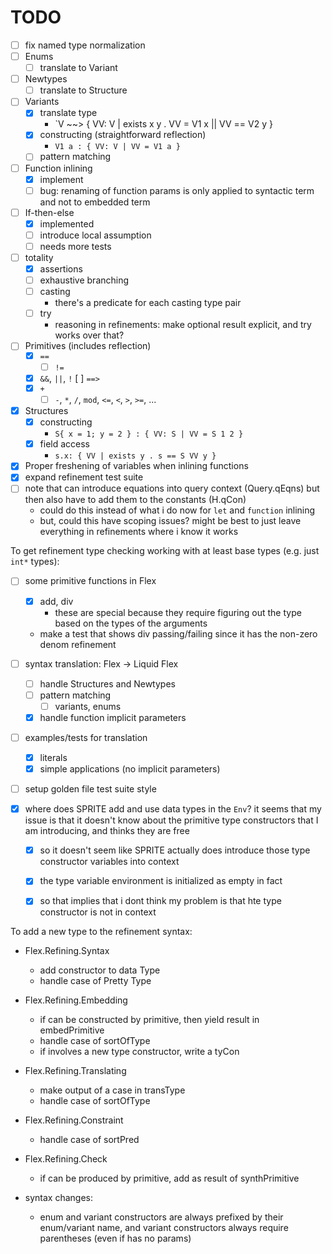 # TODO


- [ ] fix named type normalization
- [ ] Enums
    - [ ] translate to Variant
- [ ] Newtypes
    - [ ] translate to Structure
- [ ] Variants
    - [x] translate type
        - `V ~~> { VV: V | exists x y . VV = V1 x || VV == V2 y }
    - [x] constructing (straightforward reflection)
        - `V1 a : { VV: V | VV = V1 a }`
    - [ ] pattern matching
- [ ] Function inlining
    - [x] implement
    - [ ] bug: renaming of function params is only applied to syntactic term and
          not to embedded term
- [ ] If-then-else
    - [x] implemented
    - [ ] introduce local assumption
    - [ ] needs more tests
- [ ] totality
    - [x] assertions
    - [ ] exhaustive branching
    - [ ] casting
        - there's a predicate for each casting type pair
    - [ ] try
        - reasoning in refinements: make optional result explicit, and try works
          over that?
- [ ] Primitives (includes reflection)
    - [x] `==`
        - [ ] `!=`
    - [x] `&&`, `||`, `!`
        [ ] `==>`
    - [x] `+`
        - [ ] `-`, `*`, `/`, `mod`, `<=`, `<`, `>`, `>=`, ...
- [x] Structures
    - [x] constructing
        - `S{ x = 1; y = 2 } : { VV: S | VV = S 1 2 }`
    - [x] field access
        - `s.x: { VV | exists y . s == S VV y }`
- [x] Proper freshening of variables when inlining functions
- [x] expand refinement test suite
- [ ] note that can introduce equations into query context (Query.qEqns) but
  then also have to add them to the constants (H.qCon) 
    - could do this instead of what i do now for `let` and `function` inlining
    - but, could this have scoping issues? might be best to just leave
      everything in refinements where i know it works

To get refinement type checking working with at least base types (e.g. just
`int*` types):
- [ ] some primitive functions in Flex
    - [x] add, div
        - these are special because they require figuring out the type based on
          the types of the arguments
    - make a test that shows div passing/failing since it has the non-zero denom
      refinement
- [ ] syntax translation: Flex -> Liquid Flex
    - [ ] handle Structures and Newtypes
    - [ ] pattern matching
        - [ ] variants, enums
    - [x] handle function implicit parameters
- [ ] examples/tests for translation
    - [x] literals
    - [x] simple applications (no implicit parameters)
- [ ] setup golden file test suite style


- [x] where does SPRITE add and use data types in the `Env`? it seems that my
  issue is that it doesn't know about the primitive type constructors that I am
  introducing, and thinks they are free
  - [x] so it doesn't seem like SPRITE actually does introduce those type
    constructor variables into context
  - [x] the type variable environment is initialized as empty in fact
  - [x] so that implies that i dont think my problem is that hte type constructor is not in context


To add a new type to the refinement syntax:
- Flex.Refining.Syntax
    - add constructor to data Type
    - handle case of Pretty Type 
- Flex.Refining.Embedding
    - if can be constructed by primitive, then yield result in embedPrimitive
    - handle case of sortOfType
    - if involves a new type constructor, write a tyCon<type-constructor-name>
- Flex.Refining.Translating
    - make output of a case in transType
    - handle case of sortOfType
- Flex.Refining.Constraint
    - handle case of sortPred
- Flex.Refining.Check
    - if can be produced by primitive, add as result of synthPrimitive



- syntax changes:
    - enum and variant constructors are always prefixed by their enum/variant
      name, and variant constructors always require parentheses (even if has no
      params)